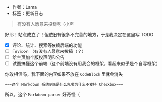 - 作者：Lama
- 标签：更新日志

> 有没有人愿意来投稿呢（小声

好耶！站点成立了！但依旧有很多不完善的地方，于是我决定在这里写 TODO

- [x] 评论、统计、搜索等依赖后端的功能
- [ ] Favicon （有没有人愿意来投稿（？）
- [ ] 给主页加个版权声明和公告
- [ ] 试图搞懂这个前端（这个前端没有用我会的框架，看起来似乎是个自写框架）

你敢相信吗，我下面的内容如果不放在 `CodeBlock` 里就会消失
```
~~~这个 Markdown 系统到底是什么鬼啦为什么不支持 Checkbox~~~
```

所以，这个 `Markdown parser` 好奇怪（